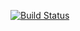 [![Build Status](https://dev.azure.com/nathanvoglsam420/Aleph/_apis/build/status/nathanvoglsam.aleph?branchName=master)](https://dev.azure.com/nathanvoglsam420/Aleph/_build/latest?definitionId=4&branchName=master)
